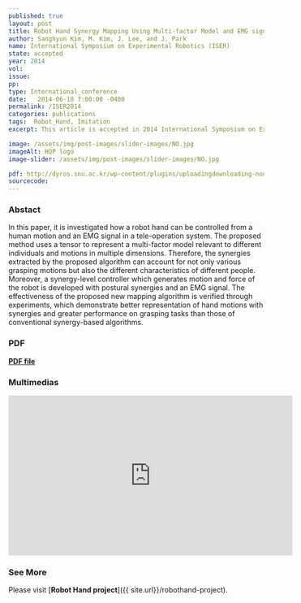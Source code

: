 ```yaml
---
published: true
layout: post
title: Robot Hand Synergy Mapping Using Multi-factor Model and EMG signal
author: Sanghyun Kim, M. Kim, J. Lee, and J. Park
name: International Symposium on Experimental Robotics (ISER)
state: accepted 
year: 2014
vol: 
issue: 
pp: 
type: International_conference
date:   2014-06-18 7:00:00 -0400
permalink: /ISER2014
categories: publications
tags:  Robot_Hand, Imitation
excerpt: This article is accepted in 2014 International Symposium on Experimental Robotics (ISER).

image: /assets/img/post-images/slider-images/NO.jpg
imageAlt: HQP logo
image-slider: /assets/img/post-images/slider-images/NO.jpg

pdf: http://dyros.snu.ac.kr/wp-content/plugins/uploadingdownloading-non-latin-filename/download.php?id=2281
sourcecode: 
---
```


### Abstact 
In this paper, it is investigated how a robot hand can be
controlled from a human motion and an EMG signal in a tele-operation
system. The proposed method uses a tensor to represent a multi-factor
model relevant to different individuals and motions in multiple dimensions. Therefore, the synergies extracted by the proposed algorithm can
account for not only various grasping motions but also the different characteristics of different people. Moreover, a synergy-level controller which
generates motion and force of the robot is developed with postural synergies and an EMG signal. The effectiveness of the proposed new mapping
algorithm is verified through experiments, which demonstrate better representation of hand motions with synergies and greater performance on
grasping tasks than those of conventional synergy-based algorithms.

### PDF 
[**PDF file**](http://dyros.snu.ac.kr/wp-content/plugins/uploadingdownloading-non-latin-filename/download.php?id=2281)


### Multimedias
<div class="row projects-display">
    <div class="twelve columns images">
        <div class="video-container">
            <iframe width="560" height="315" src="https://www.youtube.com/embed/QzGgV9KHaZI" frameborder="0" allowfullscreen></iframe>
        </div>
    </div>
</div>

### See More
Please visit [**Robot Hand project**]({{ site.url}}/robothand-project).


